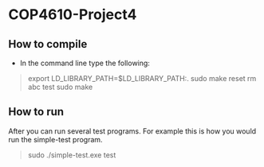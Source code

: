 # COP4610-Project4

## How to compile
- In the command line type the following:
> export LD_LIBRARY_PATH=$LD_LIBRARY_PATH:.
> sudo make reset
> rm abc test
> sudo make

## How to run
After you can run several test programs. For example this is how you would run the simple-test program.
> sudo ./simple-test.exe test
